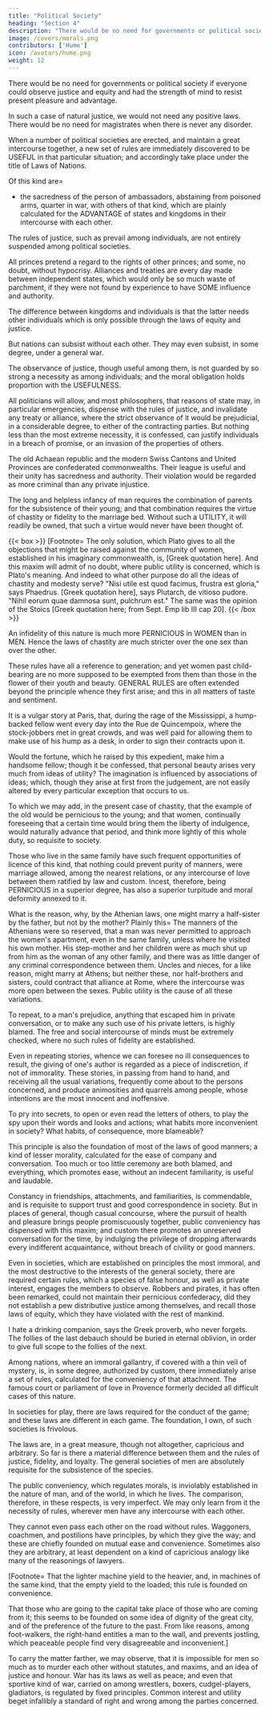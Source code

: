 ```yaml
---
title: "Political Society"
heading: "Section 4"
description: "There would be no need for governments or political society if everyone could observe justice and equity and had the strength of mind to resist present pleasure and advantage"
image: /covers/morals.png
contributors: ['Hume']
icon: /avatars/hume.png
weight: 12
---
```



<!-- Had every man sufficient SAGACITY to perceive, at all times, the strong interest which binds him to the observance of justice and equity, and STRENGTH OF MIND sufficient to persevere in a steady adherence to a general and a distant interest, in opposition to the allurements of  -->

There would be no need for governments or political society if everyone could observe justice and equity and had the strength of mind to resist present pleasure and advantage.

<!-- , but each man, following his natural liberty, had lived in entire peace and harmony with all others.  -->

In such a case of natural justice, we would not need any positive laws. There would be no need for <!-- where  is, of itself, a sufficient restraint? Why create --> magistrates when there is never any disorder. 

<!--  or iniquity? Why abridge our native freedom, when, in every instance, the utmost exertion of it is found innocent and beneficial? It is evident, that, if government were totally useless, it never could have place, and that the sole foundation of the duty of allegiance is the ADVANTAGE, which it procures to society, by preserving peace and order among mankind. -->

When a number of political societies are erected, and maintain a great intercourse together, a new set of rules are immediately discovered to be USEFUL in that particular situation; and accordingly take place under the title of Laws of Nations. 

Of this kind are= 
- the sacredness of the person of ambassadors, abstaining from poisoned arms, quarter in war, with others of that kind, which are plainly calculated for the ADVANTAGE of states and kingdoms in their intercourse with each other.

The rules of justice, such as prevail among individuals, are not entirely suspended among political societies. 

All princes pretend a regard to the rights of other princes; and some, no doubt, without hypocrisy. Alliances and treaties are every day made between independent states, which would only be so much waste of parchment, if they were not found by experience to have SOME influence and authority. 

The difference between kingdoms and individuals is that the latter needs other individuals which is only possible through the laws of equity and justice. 

<!-- Such a licentious conduct leads to disorder, confusion, and total war.  -->

But nations can subsist without each other. They may even subsist, in some degree, under a general war. 

The observance of justice, though useful among them, is not guarded by so strong a necessity as among individuals; and the moral obligation holds proportion with the USEFULNESS. 

All politicians will allow, and most philosophers, that reasons of state may, in particular emergencies, dispense with the rules of justice, and invalidate any treaty or alliance, where the strict observance of it would be prejudicial, in a considerable degree, to either of the contracting parties. But nothing less than the most extreme necessity, it is confessed, can justify individuals in a breach of promise, or an invasion of the properties of others.

The old Achaean republic and the modern Swiss Cantons and United Provinces are confederated commonwealths. Their league is useful and their unity has sacredness and authority. Their violation would be regarded as more criminal than any private injustice.

The long and helpless infancy of man requires the combination of parents for the subsistence of their young; and that combination requires the virtue of chastity or fidelity to the marriage bed. Without such a UTILITY, it will readily be owned, that such a virtue would never have been thought of.

{{< box >}}
 [Footnote=  The only solution, which Plato gives to all the objections that might be raised against the community of women, established in his imaginary commonwealth, is, [Greek quotation here]. <!-- Scite enim istud et dicitur et dicetur, Id quod utile sit honestum esse,
quod autem inutile sit turpe esse. [De Rep lib v p 457 ex edit Ser]. --> And
this maxim will admit of no doubt, where public utility is concerned, which is Plato's meaning. And indeed to what other purpose do all the ideas of chastity and modesty serve? "Nisi utile est quod facimus, frustra est gloria," says Phaedrus. [Greek quotation here], says Plutarch, de vitioso pudore. "Nihil eorum quae damnosa sunt, pulchrum est." The same was the opinion of the Stoics [Greek quotation here; from Sept. Emp lib III cap 20].
{{< /box >}}

An infidelity of this nature is much more PERNICIOUS in WOMEN than in MEN. Hence the laws of chastity are much stricter over the one sex than over the other.

These rules have all a reference to generation; and yet women past child-bearing are no more supposed to be exempted from them than those in the flower of their youth and beauty. GENERAL RULES are often extended beyond the principle whence they first arise; and this in all matters of taste and sentiment. 

It is a vulgar story at Paris, that, during the rage of the Mississippi, a hump-backed fellow went every day into the Rue de Quincempoix, where the stock-jobbers met in great crowds, and was well paid for allowing them to make use of his hump as a desk, in order to sign their contracts upon it.

Would the fortune, which he raised by this expedient, make him a handsome fellow; though it be confessed, that personal beauty arises very much from ideas of utility? The imagination is influenced by associations of ideas; which, though they arise at first from the judgement, are not easily altered by every particular exception that occurs to us. 

To which we may add, in the present case of chastity, that the example of the old would be pernicious to the young; and that women, continually foreseeing that a certain time would bring them the liberty of indulgence, would naturally advance that period, and think more lightly of this whole duty, so requisite to society.

Those who live in the same family have such frequent opportunities of licence of this kind, that nothing could prevent purity of manners, were marriage allowed, among the nearest relations, or any intercourse of love between them ratified by law and custom. Incest, therefore, being PERNICIOUS in a superior degree, has also a superior turpitude and moral deformity annexed to it.

What is the reason, why, by the Athenian laws, one might marry a half-sister by the father, but not by the mother? Plainly this=  The manners of the Athenians were so reserved, that a man was never permitted to approach the women's apartment, even in the same family, unless where he visited his own mother. His step-mother and her children were as much shut up from him as the woman of any other family, and there was as little danger of any criminal correspondence between them. Uncles and nieces, for a like reason, might marry at Athens; but neither these, nor half-brothers and sisters, could contract that alliance at Rome, where the intercourse was more open between the sexes. Public utility is the cause of all these variations.

To repeat, to a man's prejudice, anything that escaped him in private conversation, or to make any such use of his private letters, is highly blamed. The free and social intercourse of minds must be extremely checked, where no such rules of fidelity are established.

Even in repeating stories, whence we can foresee no ill consequences to result, the giving of one's author is regarded as a piece of indiscretion, if not of immorality. These stories, in passing from hand to hand, and receiving all the usual variations, frequently come about to the persons concerned, and produce animosities and quarrels among people, whose intentions are the most innocent and inoffensive.

To pry into secrets, to open or even read the letters of others, to play the spy upon their words and looks and actions; what habits more inconvenient in society? What habits, of consequence, more blameable?

This principle is also the foundation of most of the laws of good manners; a kind of lesser morality, calculated for the ease of company and conversation. Too much or too little ceremony are both blamed, and everything, which promotes ease, without an indecent familiarity, is useful and laudable.

Constancy in friendships, attachments, and familiarities, is commendable, and is requisite to support trust and good correspondence in society. But in places of general, though casual concourse, where the pursuit of health and pleasure brings people promiscuously together, public conveniency has dispensed with this maxim; and custom there promotes an unreserved conversation for the time, by indulging the privilege of dropping afterwards every indifferent acquaintance, without breach of civility or good manners.

Even in societies, which are established on principles the most immoral, and the most destructive to the interests of the general society, there are required certain rules, which a species of false honour, as well as private interest, engages the members to observe. Robbers and pirates, it has often been remarked, could not maintain their pernicious confederacy, did they not establish a pew distributive justice among themselves, and recall those laws of equity, which they have violated with the rest of mankind.

I hate a drinking companion, says the Greek proverb, who never forgets. The follies of the last debauch should be buried in eternal oblivion, in order to give full scope to the follies of the next.

Among nations, where an immoral gallantry, if covered with a thin veil of mystery, is, in some degree, authorized by custom, there immediately arise a set of rules, calculated for the conveniency of that attachment. The famous court or parliament of love in Provence formerly decided all difficult cases of this nature.

In societies for play, there are laws required for the conduct of the game; and these laws are different in each game. The foundation, I own, of such societies is frivolous. 

The laws are, in a great measure, though not altogether, capricious and arbitrary. So far is there a material difference between them and the rules of justice, fidelity, and loyalty. The general societies of men are absolutely requisite for the subsistence of the species. 

The public conveniency, which regulates morals, is inviolably established in the nature of man, and of the world, in which he lives. The comparison, therefore, in these respects, is very imperfect. We may only learn from it the necessity of rules, wherever men have any intercourse with each other.

They cannot even pass each other on the road without rules. Waggoners, coachmen, and postilions have principles, by which they give the way; and these are chiefly founded on mutual ease and convenience. Sometimes also they are arbitrary, at least dependent on a kind of capricious analogy like many of the reasonings of lawyers.

[Footnote=  That the lighter machine yield to the heavier, and, in machines of the same kind, that the empty yield to the loaded; this rule is founded on convenience. 

That those who are going to the capital take place of those who are coming from it; this seems to be founded on some idea of dignity of the great city, and of the preference of the future  to the past. From like reasons, among foot-walkers, the right-hand entitles a man to the wall, and prevents jostling, which peaceable people find very disagreeable and inconvenient.]

To carry the matter farther, we may observe, that it is impossible for men so much as to murder each other without statutes, and maxims, and an idea of justice and honour. War has its laws as well as peace; and even that sportive kind of war, carried on among wrestlers, boxers, cudgel-players, gladiators, is regulated by fixed principles. Common interest and utility beget infallibly a standard of right and wrong among the parties concerned.
